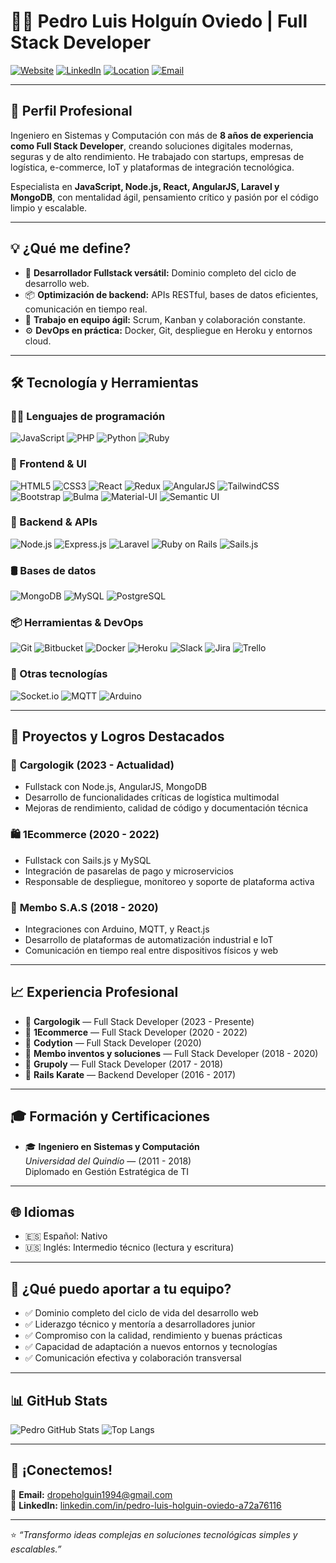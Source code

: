 # 👨‍💻 Pedro Luis Holguín Oviedo | Full Stack Developer

[![Website](https://img.shields.io/badge/Portafolio-pedroholguin.dev-blue)](https://github.com/dropeholguin) 
[![LinkedIn](https://img.shields.io/badge/LinkedIn-blue?style=flat&logo=linkedin&labelColor=blue)](https://www.linkedin.com/in/pedro-luis-holguin-oviedo-a72a76116)
[![Location](https://img.shields.io/badge/Location-Colombia-green)]()
[![Email](https://img.shields.io/badge/Email-dropeholguin1994@gmail.com-red)](mailto:dropeholguin1994@gmail.com)

---

## 🚀 Perfil Profesional

Ingeniero en Sistemas y Computación con más de **8 años de experiencia como Full Stack Developer**, creando soluciones digitales modernas, seguras y de alto rendimiento. He trabajado con startups, empresas de logística, e-commerce, IoT y plataformas de integración tecnológica.

Especialista en **JavaScript, Node.js, React, AngularJS, Laravel y MongoDB**, con mentalidad ágil, pensamiento crítico y pasión por el código limpio y escalable.

---

## 💡 ¿Qué me define?

- 🔄 **Desarrollador Fullstack versátil:** Dominio completo del ciclo de desarrollo web.
- 📦 **Optimización de backend:** APIs RESTful, bases de datos eficientes, comunicación en tiempo real.
- 👥 **Trabajo en equipo ágil:** Scrum, Kanban y colaboración constante.
- ⚙️ **DevOps en práctica:** Docker, Git, despliegue en Heroku y entornos cloud.

---

## 🛠️ Tecnología y Herramientas

### 🧑‍💻 Lenguajes de programación
![JavaScript](https://img.shields.io/badge/JavaScript-F7DF1E?style=flat&logo=javascript&logoColor=black)
![PHP](https://img.shields.io/badge/PHP-777BB4?style=flat&logo=php&logoColor=white)
![Python](https://img.shields.io/badge/Python-3776AB?style=flat&logo=python&logoColor=white)
![Ruby](https://img.shields.io/badge/Ruby-CC342D?style=flat&logo=ruby&logoColor=white)

### 🎨 Frontend & UI
![HTML5](https://img.shields.io/badge/HTML5-E34F26?style=flat&logo=html5&logoColor=white)
![CSS3](https://img.shields.io/badge/CSS3-1572B6?style=flat&logo=css3&logoColor=white)
![React](https://img.shields.io/badge/React-61DAFB?style=flat&logo=react&logoColor=black)
![Redux](https://img.shields.io/badge/Redux-764ABC?style=flat&logo=redux&logoColor=white)
![AngularJS](https://img.shields.io/badge/AngularJS-E23237?style=flat&logo=angularjs&logoColor=white)
![TailwindCSS](https://img.shields.io/badge/TailwindCSS-06B6D4?style=flat&logo=tailwind-css&logoColor=white)
![Bootstrap](https://img.shields.io/badge/Bootstrap-563D7C?style=flat&logo=bootstrap&logoColor=white)
![Bulma](https://img.shields.io/badge/Bulma-00D1B2?style=flat&logo=bulma&logoColor=white)
![Material-UI](https://img.shields.io/badge/Material--UI-0081CB?style=flat&logo=mui&logoColor=white)
![Semantic UI](https://img.shields.io/badge/Semantic%20UI-35BDB2?style=flat&logo=semantic-ui-react&logoColor=white)

### 🔧 Backend & APIs
![Node.js](https://img.shields.io/badge/Node.js-339933?style=flat&logo=node.js&logoColor=white)
![Express.js](https://img.shields.io/badge/Express.js-000000?style=flat&logo=express&logoColor=white)
![Laravel](https://img.shields.io/badge/Laravel-FF2D20?style=flat&logo=laravel&logoColor=white)
![Ruby on Rails](https://img.shields.io/badge/Rails-CC0000?style=flat&logo=ruby-on-rails&logoColor=white)
![Sails.js](https://img.shields.io/badge/Sails.js-2C3E50?style=flat)

### 🛢️ Bases de datos
![MongoDB](https://img.shields.io/badge/MongoDB-47A248?style=flat&logo=mongodb&logoColor=white)
![MySQL](https://img.shields.io/badge/MySQL-4479A1?style=flat&logo=mysql&logoColor=white)
![PostgreSQL](https://img.shields.io/badge/PostgreSQL-336791?style=flat&logo=postgresql&logoColor=white)

### 📦 Herramientas & DevOps
![Git](https://img.shields.io/badge/Git-F05032?style=flat&logo=git&logoColor=white)
![Bitbucket](https://img.shields.io/badge/Bitbucket-0052CC?style=flat&logo=bitbucket&logoColor=white)
![Docker](https://img.shields.io/badge/Docker-2496ED?style=flat&logo=docker&logoColor=white)
![Heroku](https://img.shields.io/badge/Heroku-430098?style=flat&logo=heroku&logoColor=white)
![Slack](https://img.shields.io/badge/Slack-4A154B?style=flat&logo=slack&logoColor=white)
![Jira](https://img.shields.io/badge/Jira-0052CC?style=flat&logo=jira&logoColor=white)
![Trello](https://img.shields.io/badge/Trello-0079BF?style=flat&logo=trello&logoColor=white)

### 🔌 Otras tecnologías
![Socket.io](https://img.shields.io/badge/Socket.io-black?style=flat&logo=socket.io)
![MQTT](https://img.shields.io/badge/MQTT-purple?style=flat)
![Arduino](https://img.shields.io/badge/Arduino-00979D?style=flat&logo=arduino)

---

## 🧠 Proyectos y Logros Destacados

### 🔐 **Cargologik** (2023 - Actualidad)
- Fullstack con Node.js, AngularJS, MongoDB
- Desarrollo de funcionalidades críticas de logística multimodal
- Mejoras de rendimiento, calidad de código y documentación técnica

### 🛍️ **1Ecommerce** (2020 - 2022)
- Fullstack con Sails.js y MySQL
- Integración de pasarelas de pago y microservicios
- Responsable de despliegue, monitoreo y soporte de plataforma activa

### 🔧 **Membo S.A.S** (2018 - 2020)
- Integraciones con Arduino, MQTT, y React.js
- Desarrollo de plataformas de automatización industrial e IoT
- Comunicación en tiempo real entre dispositivos físicos y web

---

## 📈 Experiencia Profesional

- 🏢 **Cargologik** — Full Stack Developer (2023 - Presente)
- 🏢 **1Ecommerce** — Full Stack Developer (2020 - 2022)
- 🏢 **Codytion** — Full Stack Developer (2020)
- 🏢 **Membo inventos y soluciones** — Full Stack Developer (2018 - 2020)
- 🏢 **Grupoly** — Full Stack Developer (2017 - 2018)
- 🏢 **Rails Karate** — Backend Developer (2016 - 2017)

---

## 🎓 Formación y Certificaciones

- 🎓 **Ingeniero en Sistemas y Computación**  
  *Universidad del Quindío* — (2011 - 2018)  
  Diplomado en Gestión Estratégica de TI

---

## 🌐 Idiomas

- 🇪🇸 Español: Nativo  
- 🇺🇸 Inglés: Intermedio técnico (lectura y escritura)

---

## 💬 ¿Qué puedo aportar a tu equipo?

- ✅ Dominio completo del ciclo de vida del desarrollo web
- ✅ Liderazgo técnico y mentoría a desarrolladores junior
- ✅ Compromiso con la calidad, rendimiento y buenas prácticas
- ✅ Capacidad de adaptación a nuevos entornos y tecnologías
- ✅ Comunicación efectiva y colaboración transversal

---

## 📊 GitHub Stats

![Pedro GitHub Stats](https://github-readme-stats.vercel.app/api?username=dropeholguin&show_icons=true&theme=tokyonight)
![Top Langs](https://github-readme-stats.vercel.app/api/top-langs/?username=dropeholguin&layout=compact&theme=tokyonight)

---

## 🤝 ¡Conectemos!

📩 **Email:** dropeholguin1994@gmail.com  
💼 **LinkedIn:** [linkedin.com/in/pedro-luis-holguin-oviedo-a72a76116](https://www.linkedin.com/in/pedro-luis-holguin-oviedo-a72a76116)

---

⭐ *“Transformo ideas complejas en soluciones tecnológicas simples y escalables.”*  
